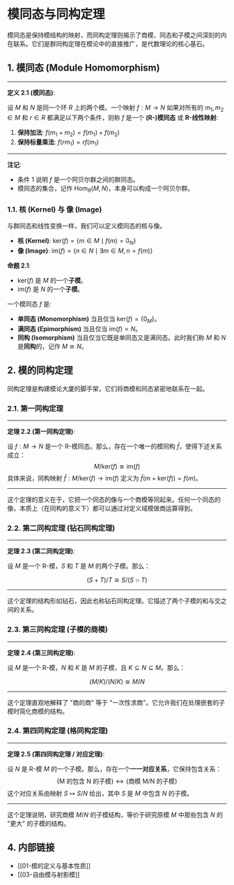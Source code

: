 # 模同态与同构定理

模同态是保持模结构的映射，而同构定理则揭示了商模、同态和子模之间深刻的内在联系。它们是群同构定理在模论中的直接推广，是代数理论的核心基石。

## 1. 模同态 (Module Homomorphism)

---
**定义 2.1 (模同态)**:

设 $M$ 和 $N$ 是同一个环 $R$ 上的两个模。一个映射 $f: M \to N$ 如果对所有的 $m_1, m_2 \in M$ 和 $r \in R$ 都满足以下两个条件，则称 $f$ 是一个 **(R-)模同态** 或 **R-线性映射**:

1. **保持加法**: $f(m_1 + m_2) = f(m_1) + f(m_2)$
2. **保持标量乘法**: $f(rm_1) = rf(m_1)$

---

**注记**:

- 条件 1 说明 $f$ 是一个阿贝尔群之间的群同态。
- 模同态的集合，记作 $\text{Hom}_R(M, N)$，本身可以构成一个阿贝尔群。

### 1.1. 核 (Kernel) 与 像 (Image)

与群同态和线性变换一样，我们可以定义模同态的核与像。

- **核 (Kernel)**: $\text{ker}(f) = \{ m \in M \mid f(m) = 0_N \}$
- **像 (Image)**: $\text{im}(f) = \{ n \in N \mid \exists m \in M, n = f(m) \}$

**命题 2.1**:

- $\text{ker}(f)$ 是 $M$ 的一个**子模**。
- $\text{im}(f)$ 是 $N$ 的一个**子模**。

一个模同态 $f$ 是:

- **单同态 (Monomorphism)** 当且仅当 $\text{ker}(f) = \{0_M\}$。
- **满同态 (Epimorphism)** 当且仅当 $\text{im}(f) = N$。
- **同构 (Isomorphism)** 当且仅当它既是单同态又是满同态。此时我们称 $M$ 和 $N$ 是**同构**的，记作 $M \cong N$。

## 2. 模的同构定理

同构定理是构建模论大厦的脚手架，它们将商模和同态紧密地联系在一起。

### 2.1. 第一同构定理

---
**定理 2.2 (第一同构定理)**:

设 $f: M \to N$ 是一个 R-模同态。那么，存在一个唯一的模同构 $\bar{f}$，使得下述关系成立：
$$ M/\text{ker}(f) \cong \text{im}(f) $$
具体来说，同构映射 $\bar{f}: M/\text{ker}(f) \to \text{im}(f)$ 定义为 $\bar{f}(m + \text{ker}(f)) = f(m)$。

---

这个定理的意义在于，它把一个同态的像与一个商模等同起来。任何一个同态的像，本质上（在同构的意义下）都可以通过对定义域模做商运算得到。

### 2.2. 第二同构定理 (钻石同构定理)

---
**定理 2.3 (第二同构定理)**:

设 $M$ 是一个 R-模，$S$ 和 $T$ 是 $M$ 的两个子模。那么：

$$ (S+T)/T \cong S/(S \cap T) $$

---

这个定理的结构形如钻石，因此也称钻石同构定理。它描述了两个子模的和与交之间的关系。

### 2.3. 第三同构定理 (子模的商模)

---
**定理 2.4 (第三同构定理)**:

设 $M$ 是一个 R-模，$N$ 和 $K$ 是 $M$ 的子模，且 $K \subseteq N \subseteq M$。那么：

$$ (M/K)/(N/K) \cong M/N $$

---

这个定理直观地解释了 "商的商" 等于 "一次性求商"。它允许我们在处理嵌套的子模时简化商模的结构。

### 2.4. 第四同构定理 (格同构定理)

---
**定理 2.5 (第四同构定理 / 对应定理)**:

设 $N$ 是 R-模 $M$ 的一个子模。那么，存在一个**一一对应关系**，它保持包含关系：
$$
\{\text{M 的包含 N 的子模}\} \longleftrightarrow \{\text{商模 M/N 的子模}\}
$$
这个对应关系由映射 $S \mapsto S/N$ 给出，其中 $S$ 是 $M$ 中包含 $N$ 的子模。

---
这个定理说明，研究商模 $M/N$ 的子模结构，等价于研究原模 $M$ 中那些包含 $N$ 的 "更大" 的子模的结构。

## 4. 内部链接

- [[01-模的定义与基本性质]]
- [[03-自由模与射影模]]
